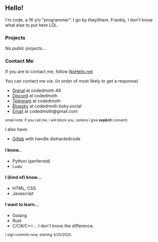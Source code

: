## Hello!
I'm code, a 16 y/o "programmer". I go by they/them.
Frankly, I don't know what else to put here LOL.

### Projects
  *No public projects...*

### Contact Me
If you are to contact me, follow [NoHello.net](https://www.nohello.net)

You can contact me via: (in order of most likely to get a response)
 - [Signal](https://signal.me/#eu/KopjTwUlTRev8ymkAtLjOfCa4u4aUvEj5QGwvZ9XlJSQ3XjwGwZENpvE88saKVR5) at codedmoth.49
 - [Discord](https://www.discord.com/users/694558289744232551) at codedmoth
 - [Telegram](https://t.me/codedmoth) at codedmoth
 - [Bluesky](https://codedmoth.bsky.social) at codedmoth.bsky.social
 - [Email](mailto:codedmoth@gmail.com) at codedmoth<span>@<span>gmail.com
    
<sup>small note: if you call me, i will block you. (unless i give **explicit** consent)</sup>

I also have:
 - [Gitlab](https://gitlab.com/distractedcode) with handle distractedcode
   


#### I know..
 - Python (perferred)
 - Luau
#### I (kind of) know...
 - HTML, CSS
 - Javascript
#### I want to learn...
 - Golang
 - Rust
 - C/C#/C++...
   I don't know the difference.

<sup>I sign commits now, starting 3/25/2025.</sup>
